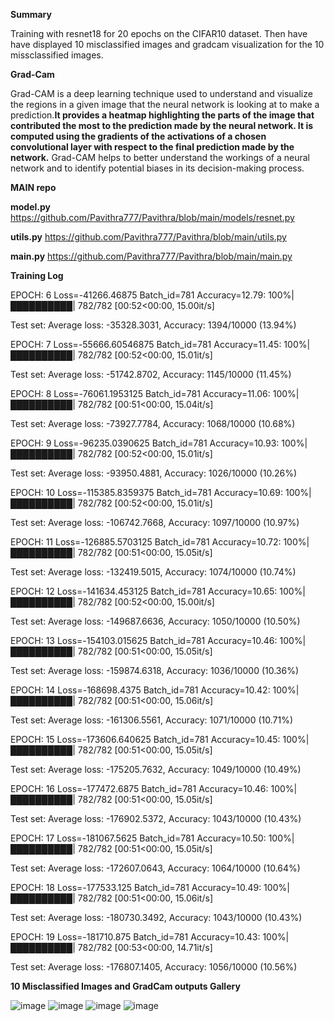 **Summary**

Training with resnet18 for 20 epochs on the CIFAR10 dataset. Then have have displayed 10 misclassified images and gradcam visualization for the 10 missclassified images.

**Grad-Cam**

Grad-CAM is a deep learning technique used to understand and visualize the regions in a given image that the neural network is looking at to make a prediction.**It provides a heatmap highlighting the parts of the image that contributed the most to the prediction made by the neural network. It is computed using the gradients of the activations of a chosen convolutional layer with respect to the final prediction made by the network.** Grad-CAM helps to better understand the workings of a neural network and to identify potential biases in its decision-making process.


**MAIN repo**

**model.py**
https://github.com/Pavithra777/Pavithra/blob/main/models/resnet.py

**utils.py**
https://github.com/Pavithra777/Pavithra/blob/main/utils.py

**main.py**
https://github.com/Pavithra777/Pavithra/blob/main/main.py

**Training Log**

EPOCH: 6
Loss=-41266.46875 Batch_id=781 Accuracy=12.79: 100%|██████████| 782/782 [00:52<00:00, 15.00it/s]

Test set: Average loss: -35328.3031, Accuracy: 1394/10000 (13.94%)

EPOCH: 7
Loss=-55666.60546875 Batch_id=781 Accuracy=11.45: 100%|██████████| 782/782 [00:52<00:00, 15.01it/s]

Test set: Average loss: -51742.8702, Accuracy: 1145/10000 (11.45%)

EPOCH: 8
Loss=-76061.1953125 Batch_id=781 Accuracy=11.06: 100%|██████████| 782/782 [00:51<00:00, 15.04it/s]

Test set: Average loss: -73927.7784, Accuracy: 1068/10000 (10.68%)

EPOCH: 9
Loss=-96235.0390625 Batch_id=781 Accuracy=10.93: 100%|██████████| 782/782 [00:52<00:00, 15.01it/s]

Test set: Average loss: -93950.4881, Accuracy: 1026/10000 (10.26%)

EPOCH: 10
Loss=-115385.8359375 Batch_id=781 Accuracy=10.69: 100%|██████████| 782/782 [00:52<00:00, 15.01it/s]

Test set: Average loss: -106742.7668, Accuracy: 1097/10000 (10.97%)

EPOCH: 11
Loss=-126885.5703125 Batch_id=781 Accuracy=10.72: 100%|██████████| 782/782 [00:51<00:00, 15.05it/s]

Test set: Average loss: -132419.5015, Accuracy: 1074/10000 (10.74%)

EPOCH: 12
Loss=-141634.453125 Batch_id=781 Accuracy=10.65: 100%|██████████| 782/782 [00:52<00:00, 15.00it/s]

Test set: Average loss: -149687.6636, Accuracy: 1050/10000 (10.50%)

EPOCH: 13
Loss=-154103.015625 Batch_id=781 Accuracy=10.46: 100%|██████████| 782/782 [00:51<00:00, 15.05it/s]

Test set: Average loss: -159874.6318, Accuracy: 1036/10000 (10.36%)

EPOCH: 14
Loss=-168698.4375 Batch_id=781 Accuracy=10.42: 100%|██████████| 782/782 [00:51<00:00, 15.06it/s]

Test set: Average loss: -161306.5561, Accuracy: 1071/10000 (10.71%)

EPOCH: 15
Loss=-173606.640625 Batch_id=781 Accuracy=10.45: 100%|██████████| 782/782 [00:51<00:00, 15.05it/s]

Test set: Average loss: -175205.7632, Accuracy: 1049/10000 (10.49%)

EPOCH: 16
Loss=-177472.6875 Batch_id=781 Accuracy=10.46: 100%|██████████| 782/782 [00:51<00:00, 15.05it/s]

Test set: Average loss: -176902.5372, Accuracy: 1043/10000 (10.43%)

EPOCH: 17
Loss=-181067.5625 Batch_id=781 Accuracy=10.50: 100%|██████████| 782/782 [00:51<00:00, 15.05it/s]

Test set: Average loss: -172607.0643, Accuracy: 1064/10000 (10.64%)

EPOCH: 18
Loss=-177533.125 Batch_id=781 Accuracy=10.49: 100%|██████████| 782/782 [00:51<00:00, 15.06it/s]

Test set: Average loss: -180730.3492, Accuracy: 1043/10000 (10.43%)

EPOCH: 19
Loss=-181710.875 Batch_id=781 Accuracy=10.43: 100%|██████████| 782/782 [00:53<00:00, 14.71it/s]

Test set: Average loss: -176807.1405, Accuracy: 1056/10000 (10.56%)

**10 Misclassified Images and  GradCam outputs Gallery**

![image](https://user-images.githubusercontent.com/52197131/218266266-2a044199-f906-43a6-b3dc-c96ddef16f06.png)
![image](https://user-images.githubusercontent.com/52197131/218266306-598aa6b6-cb05-47d9-868d-eb304b0c3afc.png)
![image](https://user-images.githubusercontent.com/52197131/218266329-8ca96020-c664-41d9-a1cd-50d87958fe0d.png)
![image](https://user-images.githubusercontent.com/52197131/218266361-3cf5c958-5db1-4cee-83f9-5d8fa3cc3078.png)




